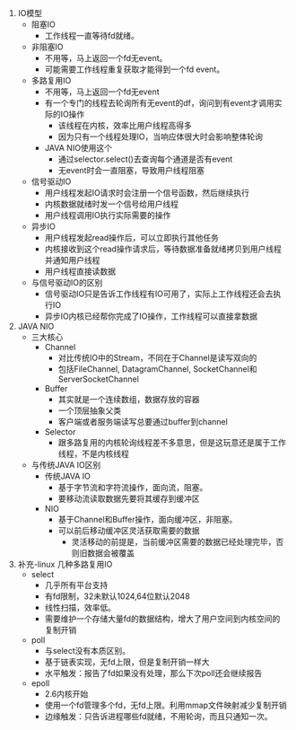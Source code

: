 1. IO模型
   - 阻塞IO
     - 工作线程一直等待fd就绪。
   - 非阻塞IO
     - 不用等，马上返回一个fd无event。
     - 可能需要工作线程重复获取才能得到一个fd event。
   - 多路复用IO
     - 不用等，马上返回一个fd无event
     - 有一个专门的线程去轮询所有无event的df，询问到有event才调用实际的IO操作
       - 该线程在内核，效率比用户线程高得多
       - 因为只有一个线程处理IO，当响应体很大时会影响整体轮询
     - JAVA NIO使用这个
       - 通过selector.select()去查询每个通道是否有event
       - 无event时会一直阻塞，导致用户线程阻塞
   - 信号驱动IO
     - 用户线程发起IO请求时会注册一个信号函数，然后继续执行
     - 内核数据就绪时发一个信号给用户线程
     - 用户线程调用IO执行实际需要的操作
   - 异步IO
     - 用户线程发起read操作后，可以立即执行其他任务
     - 内核接收到这个read操作请求后，等待数据准备就绪拷贝到用户线程并通知用户线程
     - 用户线程直接读数据
   - 与信号驱动IO的区别
     - 信号驱动IO只是告诉工作线程有IO可用了，实际上工作线程还会去执行IO
     - 异步IO内核已经帮你完成了IO操作，工作线程可以直接拿数据
2. JAVA NIO
   - 三大核心
     - Channel
       - 对比传统IO中的Stream，不同在于Channel是读写双向的
       - 包括FileChannel, DatagramChannel, SocketChannel和ServerSocketChannel
     - Buffer
       - 其实就是一个连续数组，数据存放的容器
       - 一个顶层抽象父类
       - 客户端或者服务端读写总要通过buffer到channel
     - Selector
       - 跟多路复用的内核轮询线程差不多意思，但是这玩意还是属于工作线程，不是内核线程
   - 与传统JAVA IO区别
     - 传统JAVA IO
       - 基于字节流和字符流操作，面向流，阻塞。
       - 要移动流读取数据先要将其缓存到缓冲区
     - NIO
       - 基于Channel和Buffer操作，面向缓冲区，非阻塞。
       - 可以前后移动缓冲区灵活获取需要的数据
         - 灵活移动的前提是，当前缓冲区需要的数据已经处理完毕，否则旧数据会被覆盖
3. 补充-linux 几种多路复用IO
   - select
     - 几乎所有平台支持
     - 有fd限制，32未默认1024,64位默认2048
     - 线性扫描，效率低。
     - 需要维护一个存储大量fd的数据结构，增大了用户空间到内核空间的复制开销
   - poll
     - 与select没有本质区别。
     - 基于链表实现，无fd上限，但是复制开销一样大
     - 水平触发：报告了fd如果没有处理，那么下次poll还会继续报告
   - epoll
     - 2.6内核开始
     - 使用一个fd管理多个fd，无fd上限。利用mmap文件映射减少复制开销
     - 边缘触发：只告诉进程哪些fd就绪，不用轮询，而且只通知一次。